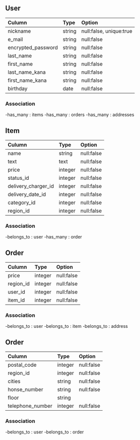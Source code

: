 ## User

| Culumn             | Type   | Option                  |
| :----------------- | :----- | :---------------------- |
| nickname           | string | null:false, unique:true |
| e_mail             | string | null:false              |
| encrypted_password | string | null:false              |
| last_name          | string | null:false              |
| first_name         | string | null:false              |
| last_name_kana     | string | null:false              |
| first_name_kana    | string | null:false              |
| birthday           | date   | null:false              |

### Association

-has_many : items
-has_many : orders
-has_many : addresses

## Item

| Culumn              | Type    | Option     |
| :------------------ | :------ | :--------- |
| name                | string  | null:false |
| text                | text    | null:false |
| price               | integer | null:false |
| status_id           | integer | null:false |
| delivery_charger_id | integer | null:false |
| delivery_date_id    | integer | null:false |
| category_id         | integer | null:false |
| region_id           | integer | null:false |

### Association

-belongs_to : user
-has_many : order

## Order

| Culumn    | Type    | Option     |
| :-------- | :------ | :--------- |
| price     | integer | null:false |
| region_id | integer | null:false |
| user_id   | integer | null:false |
| item_id   | integer | null:false |

### Association

-belongs_to : user
-belongs_to : item
-belongs_to : address

## Order

| Culumn           | Type    | Option     |
| :--------------- | :------ | :--------- |
| postal_code      | integer | null:false |
| region_id        | integer | null:false |
| cities           | string  | null:false |
| honse_number     | string  | null:false |
| floor            | string  |
| telephone_number | integer | null:false |

### Association

-belongs_to : user
-belongs_to : order